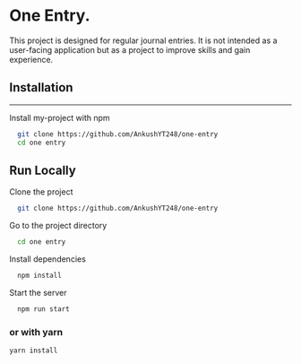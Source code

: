 # One Entry.

This project is designed for regular journal entries. It is not intended as a user-facing application but as a project to improve skills and gain experience.

## Installation
<hr />
Install my-project with npm

```bash
  git clone https://github.com/AnkushYT248/one-entry
  cd one entry
```

## Run Locally

Clone the project

```bash
  git clone https://github.com/AnkushYT248/one-entry
```

Go to the project directory

```bash
  cd one entry
```

Install dependencies

```bash
  npm install
```

Start the server

```bash
  npm run start
```
### or with yarn
```
yarn install
```